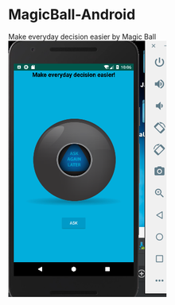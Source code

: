 # MagicBall-Android
Make everyday decision easier by Magic Ball
![image](https://github.com/assemalturifi/MagicBall-Android/blob/master/Screen%20Shot%202018-11-28%20at%2010.06.32%20PM.png)
